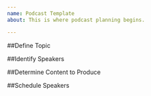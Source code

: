 ```yaml
---
name: Podcast Template
about: This is where podcast planning begins.

---
```


##Define Topic

##Identify Speakers

##Determine Content to Produce

\##Schedule Speakers
